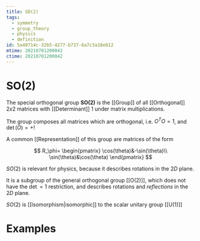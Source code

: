 ```yaml
---
title: SO(2)
tags:
  - symmetry
  - group_theory
  - physics
  - definition
id: 5a40714c-32b5-4277-b737-6a7c3a18e612
mtime: 20210701200042
ctime: 20210701200042
---
```


# SO(2)

The special orthogonal group **SO(2)** is the [[Group]] of all [[Orthogonal]]  $2x2$  matrices with [[Determinant]] $1$ under matrix multiplications.

The group composes all matrices which are orthogonal, i.e. $O^T O =1$, and $\det(O)=+!$

A common [[Representation]] of this group are matrices of the form

$$
R_\phi=
\begin{pmatrix}
    \cos(\theta)&-\sin(\theta)\\
    \sin(\theta)&\cos(\theta)
\end{pmatrix}
$$

$SO(2)$ is relevant for physics, because it describes rotations in the $2D$ plane.

It is a subgroup of the general orthogonal group [[O(2)]], which does not have the $\det=1$ restriction, and describes rotations and _reflections_ in the $2D$ plane.

$SO(2)$ is [[Isomorphism|isomorphic]] to the scalar unitary group [[U(1)]]

# Examples
